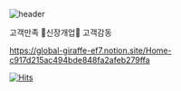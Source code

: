 ![header](https://capsule-render.vercel.app/api?type=Waving&color=aaa&height=130&section=header&text=%20&fontSize=50)

고객만족 💐신장개업💐 고객감동

https://global-giraffe-ef7.notion.site/Home-c917d215ac494bde848fa2afeb279ffa

<!-- 깃헙페이지 공사중 -->

<!-- 기술 태그 
tag from https://shields.io/category/dependencies
logos from https://simpleicons.org/
-->

<!-- PhotoShop
<img src="https://img.shields.io/badge/React-61DAFB?style=flat-square&logo=React&logoColor=black"/>
<img src="https://img.shields.io/badge/Adobe%20Photoshop-31A8FF?style=flat&logo=React&logoColor=black"/>
<img src="https://img.shields.io/badge/React-61DAFB?style=flat&logo=React&logoColor=black"/>
<img src="https://img.shields.io/badge/javaScript-orange?style=flat&logo=42"/> -->

<!-- HITS / 카운터 -->
[![Hits](https://hits.seeyoufarm.com/api/count/incr/badge.svg?url=https%3A%2F%2Fgithub.com%2Fdusunax&count_bg=%2379C83D&title_bg=%23555555&icon=&icon_color=%23E7E7E7&title=hits&edge_flat=false)](https://github.com/dusunax/)
